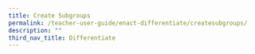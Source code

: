 ```yaml
---
title: Create Subgroups
permalink: /teacher-user-guide/enact-differentiate/createsubgroups/
description: ""
third_nav_title: Differentiate
---
```

